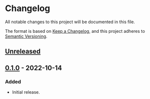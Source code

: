 # Changelog
All notable changes to this project will be documented in this file.

The format is based on [Keep a Changelog](https://keepachangelog.com/en/1.0.0/),
and this project adheres to [Semantic Versioning](https://semver.org/spec/v2.0.0.html).

## [Unreleased]

## [0.1.0] - 2022-10-14
### Added
- Initial release.

[Unreleased]: https://github.com/gear-dapps/dex/compare/0.1.0...HEAD
[0.1.0]: https://github.com/gear-dapps/dex/compare/fd6511e...0.1.0
